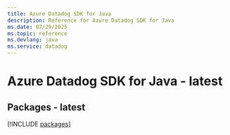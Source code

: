 ```yaml
---
title: Azure Datadog SDK for Java
description: Reference for Azure Datadog SDK for Java
ms.date: 07/29/2025
ms.topic: reference
ms.devlang: java
ms.service: datadog
---
```

# Azure Datadog SDK for Java - latest
## Packages - latest
[!INCLUDE [packages](datadog-index.md)]
